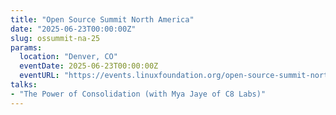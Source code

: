 ```yaml
---
title: "Open Source Summit North America"
date: "2025-06-23T00:00:00Z"
slug: ossummit-na-25
params:
  location: "Denver, CO"
  eventDate: 2025-06-23T00:00:00Z
  eventURL: "https://events.linuxfoundation.org/open-source-summit-north-america/"
talks:
- "The Power of Consolidation (with Mya Jaye of C8 Labs)"
---
```

